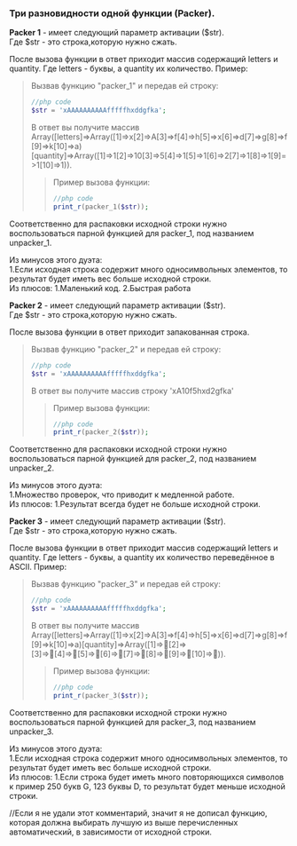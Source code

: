 ### Три разновидности одной функции (Packer). 

**Packer 1** - имеет следующий параметр активации ($str). <br>
Где $str - это строка,которую нужно сжать.<br>

После вызова функции в ответ приходит массив содержащий letters  и quantity.
Где letters - буквы, а quantity их количество.
Пример:
> Вызвав функцию "packer_1" и передав ей строку: <br>
> ```php 
> //php code 
> $str = 'xAAAAAAAAAAfffffhxddgfka';
> ```
> В ответ вы получите массив Array([letters]=>Array([1]=>x[2]=>A[3]=>f[4]=>h[5]=>x[6]=>d[7]=>g[8]=>f[9]=>k[10]=>a)[quantity]=>Array([1]=>1[2]=>10[3]=>5[4]=>1[5]=>1[6]=>2[7]=>1[8]=>1[9]=>1[10]=>1)). <br>
>> Пример вызова функции:
>> ```php 
>> //php code 
>> print_r(packer_1($str));
>> ```

Соответственно для распаковки исходной строки нужно воспользоваться парной функцией для packer_1, под названием unpacker_1.<br>

Из минусов этого дуэта:<br>
1.Если исходная строка содержит много односимвольных элементов, то результат будет иметь вес больше исходной строки.<br>
Из плюсов:
1.Маленький код.
2.Быстрая работа


**Packer 2** - имеет следующий параметр активации ($str). <br>
Где $str - это строка,которую нужно сжать.<br>

После вызова функции в ответ приходит запакованная строка.

> Вызвав функцию "packer_2" и передав ей строку: <br>
> ```php 
> //php code 
> $str = 'xAAAAAAAAAAfffffhxddgfka';
> ```
> В ответ вы получите массив строку 'xA10f5hxd2gfka' <br>
>> Пример вызова функции:
>> ```php 
>> //php code 
>> print_r(packer_2($str));
>> ```

Соответственно для распаковки исходной строки нужно воспользоваться парной функцией для packer_2, под названием unpacker_2.<br>

Из минусов этого дуэта:<br>
1.Множество проверок, что приводит к медленной работе.<br>
Из плюсов:
1.Результат всегда будет не больше исходной строки.

**Packer 3** - имеет следующий параметр активации ($str). <br>
Где $str - это строка,которую нужно сжать.<br>

После вызова функции в ответ приходит массив содержащий letters  и quantity.
Где letters - буквы, а quantity их количество переведённое в ASCII.
Пример:
> Вызвав функцию "packer_3" и передав ей строку: <br>
> ```php 
> //php code 
> $str = 'xAAAAAAAAAAfffffhxddgfka';
> ```
> В ответ вы получите массив Array([letters]=>Array([1]=>x[2]=>A[3]=>f[4]=>h[5]=>x[6]=>d[7]=>g[8]=>f[9]=>k[10]=>a)[quantity]=>Array([1]=>[2]=>[3]=>[4]=>[5]=>[6]=>[7]=>[8]=>[9]=>[10]=>)). <br>
>> Пример вызова функции:
>> ```php 
>> //php code 
>> print_r(packer_3($str));
>> ```

Соответственно для распаковки исходной строки нужно воспользоваться парной функцией для packer_3, под названием unpacker_3.<br>

Из минусов этого дуэта:<br>
1.Если исходная строка содержит много односимвольных элементов, то результат будет иметь вес больше исходной строки.<br>
Из плюсов:
1.Если строка будет иметь много повторяющихся символов к пример 250 букв G, 123 буквы D, то результат будет меньше исходной строки.


//Если я не удали этот комментарий, значит я не дописал функцию, которая должна выбирать лучшую из выше перечисленных автоматический, в зависимости от исходной строки.

